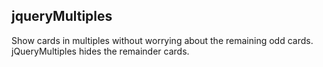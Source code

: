 ## jqueryMultiples

Show cards in multiples without worrying about the remaining odd cards. jQueryMultiples hides the remainder cards.